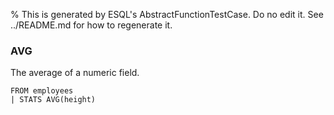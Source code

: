 % This is generated by ESQL's AbstractFunctionTestCase. Do no edit it. See ../README.md for how to regenerate it.

### AVG
The average of a numeric field.

```esql
FROM employees
| STATS AVG(height)
```
